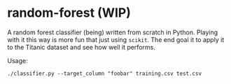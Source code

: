 # random-forest (WIP)

A random forest classifier (being) written from scratch in Python. Playing with it this way is more fun that just using `scikit`.
The end goal it to apply it to the Titanic dataset and see how well it performs.

Usage:
```
./classifier.py --target_column "foobar" training.csv test.csv
```
